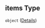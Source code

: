 ## items Type

`object` ([Details](generic-properties-marketing-campaign-properties-add-marketing-campaign-items.md))
